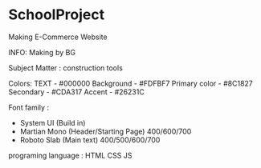# SchoolProject

Making E-Commerce Website

INFO:
Making by BG

Subject Matter : construction tools

Colors:
TEXT - #000000
Background - #FDFBF7
Primary color - #8C1827
Secondary - #CDA317
Accent - #26231C

Font family :

- System UI (Build in)
- Martian Mono (Header/Starting Page) 400/600/700
- Roboto Slab (Main text) 400/500/600/700





programing language :
HTML CSS JS 

<!-- HTML is not a programing language I KNOW!!! !HTML=PROGRAMING LANGUAGE (JOKE :D) -->